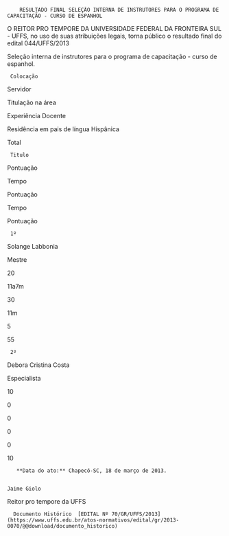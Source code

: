         RESULTADO FINAL SELEÇÃO INTERNA DE INSTRUTORES PARA O PROGRAMA DE CAPACITAÇÃO - CURSO DE ESPANHOL  

O REITOR PRO TEMPORE DA UNIVERSIDADE FEDERAL DA FRONTEIRA SUL - UFFS, no uso de suas atribuições legais, torna público o resultado final do edital 044/UFFS/2013

 Seleção interna de instrutores para o programa de capacitação - curso de espanhol.

     Colocação

   Servidor

   Titulação na área

   Experiência Docente

   Residência em pais de língua Hispânica

   Total

     Titulo

   Pontuação

   Tempo

   Pontuação

   Tempo

   Pontuação

     1º

   Solange Labbonia

   Mestre

   20

   11a7m

   30

   11m

   5

   55

     2º

   Debora Cristina Costa

   Especialista

   10

   0

   0

   0

   0

   10

       **Data do ato:** Chapecó-SC, 18 de março de 2013.   
 

    Jaime Giolo   
 Reitor pro tempore da UFFS 

      Documento Histórico  [EDITAL Nº 70/GR/UFFS/2013](https://www.uffs.edu.br/atos-normativos/edital/gr/2013-0070/@@download/documento_historico)     
      